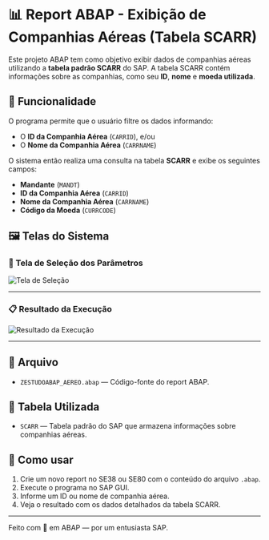 # 📊 Report ABAP - Exibição de Companhias Aéreas (Tabela SCARR)

Este projeto ABAP tem como objetivo exibir dados de companhias aéreas utilizando a **tabela padrão SCARR** do SAP. A tabela SCARR contém informações sobre as companhias, como seu **ID**, **nome** e **moeda utilizada**.

## 🔎 Funcionalidade

O programa permite que o usuário filtre os dados informando:
- O **ID da Companhia Aérea** (`CARRID`), e/ou
- O **Nome da Companhia Aérea** (`CARRNAME`)

O sistema então realiza uma consulta na tabela **SCARR** e exibe os seguintes campos:
- **Mandante** (`MANDT`)
- **ID da Companhia Aérea** (`CARRID`)
- **Nome da Companhia Aérea** (`CARRNAME`)
- **Código da Moeda** (`CURRCODE`)

## 🖼️ Telas do Sistema

### 📌 Tela de Seleção dos Parâmetros

![Tela de Seleção](./imgs/tela-selecao.png)

---

### 📋 Resultado da Execução

![Resultado da Execução](./imgs/resultado.png)

---

## 📂 Arquivo

- `ZESTUDOABAP_AEREO.abap` — Código-fonte do report ABAP.

## 📌 Tabela Utilizada

- `SCARR` — Tabela padrão do SAP que armazena informações sobre companhias aéreas.

## 🚀 Como usar

1. Crie um novo report no SE38 ou SE80 com o conteúdo do arquivo `.abap`.
2. Execute o programa no SAP GUI.
3. Informe um ID ou nome de companhia aérea.
4. Veja o resultado com os dados detalhados da tabela SCARR.

---

Feito com 💙 em ABAP — por um entusiasta SAP.
